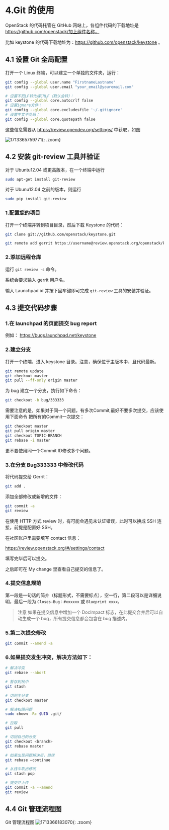 # 4.Git 的使用

OpenStack 的代码托管在 GitHub 网站上，各组件代码的下载地址是 https://github.com/openstack/加上组件名称，

比如 keystone 的代码下载地址为：https://github.com/openstack/keystone 。

## 4.1 设置 Git 全局配置

打开一个 Linux 终端，可以建立一个单独的文件夹，运行：

```sh
git config --global user.name "FirstnameLastname"
git config --global user.email "your_email@youremail.com"

# 设置不把LF转化成CRLF（默认会转）：
git config --global core.autocrlf false
# 设置ignore文件：
git config --global core.excludesfile '~/.gitignore'
# 设置中文不乱码：
git config --global core.quotepath false
```

这些信息需要从 https://review.opendev.org/settings/ 中获取，如图

![1713365759771](https://cdn.jsdelivr.net/gh/hujianli94/picx-images-hosting@master/1713365759771.2h83iuxepg.webp){: .zoom}

## 4.2 安装 git-review 工具并验证

对于 Ubuntu12.04 或更高版本，在一个终端中运行

```sh
sudo apt-get install git-review
```

对于 Ubunu12.04 之前的版本，则运行

```sh
sudo pip install git-review
```

### 1.配置您的项目

打开一个终端并转到项目目录，然后下载 Keystone 的代码：

```sh
git clone git://github.com/openstack/keystone.git

git remote add gerrit https://username@review.openstack.org/openstack/keystone.git
```

### 2.添加远程仓库

运行 `git review -s` 命令。

系统会要求输入 gerrit 用户名。

输入 Launchpad id 并按下回车键即可完成 `git-review` 工具的安装并验证。

## 4.3 提交代码步骤

### 1.在 launchpad 的页面提交 bug report

例如：
https://bugs.launchpad.net/keystone

### 2.建立分支

打开一个终端，进入 keystone 目录。注意，确保位于主版本中，且代码最新。

```sh
git remote update
git checkout master
git pull --ff-only origin master
```

为 bug 建立一个分支，执行如下命令：

```sh
git checkout -b bug/333333
```

需要注意的是，如果对于同一个问题，有多次Commit,最好不要多次提交，应该使用下面命令
把所有的Commit一次提交：
```sh
git checkout master
git pull origin master
git checkout TOPIC-BRANCH
git rebase -i master
```

更不要使用同一个Commit ID修改多个问题。


### 3.在分支 Bug333333 中修改代码

将代码提交给 Gerrit：

```sh
git add .
```

添加全部修改或新增的文件：

```sh
git commit -a
git review
```

在使用 HTTP 方式 review 时，有可能会遇见未认证错误，此时可以换成 SSH 连接，前提是配置好 SSH。

在社区账户里需要填写 contact 信息：

https://review.openstack.org/#/settings/contact

填写完毕后可以提交。

之后即可在 My change 里查看自己提交的信息了。

### 4.提交信息规范

第一段是一句话的简介（标题形式，不需要标点），空一行，第二段可以是详细说明，最后一段为 `Closes-Bug：#xxxxxx` 或 `Blueprint xxxx。`

> 注意
> 如果在提交信息中增加一个 DocImpact 标志，在此提交合并后可以自动生成一个 bug，所有提交信息都会包含在 bug 描述内。

### 5.第二次提交修改

```sh
git commit --amend -a
```

### 6.如果提交发生冲突，解决方法如下：

```sh
# 解决冲突
git rebase --abort

# 暂存到栈中
git stash

# 切到主分支
git checkout master

# 解决权限问题
sudo chown -Rc $UID .git/

# 拉取
git pull

# 切回自己的分支
git checkout <branch>
git rebase master

# 如果出现问题解决后，继续
git rebase –continue

# 从栈中取出修改
git stash pop

# 提交并上传
git commit -a --amend
git review
```

## 4.4 Git 管理流程图

Git 管理流程图
![1713366183070](https://cdn.jsdelivr.net/gh/hujianli94/picx-images-hosting@master/1713366183070.4xubxsdes5.webp){: .zoom}
